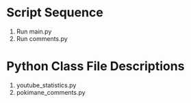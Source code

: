 # Script Sequence

1. Run main.py
2. Run comments.py

# Python Class File Descriptions
1. youtube_statistics.py
2. pokimane_comments.py